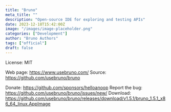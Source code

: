 ```yaml
---
title: "Bruno"
meta_title: ""
description: "Open-source IDE for exploring and testing APIs"
date: 2023-12-18T15:42:00Z
image: "/images/image-placeholder.png"
categories: ["Development"]
author: "Bruno Authors"
tags: ["official"]
draft: false
---
```


License: MIT

Web page: https://www.usebruno.com/
Source: https://github.com/usebruno/bruno

Donate: https://github.com/sponsors/helloanoop
Report the bug: https://github.com/usebruno/bruno/issues/new/
Download: https://github.com/usebruno/bruno/releases/download/v1.5.1/bruno_1.5.1_x86_64_linux.AppImage
